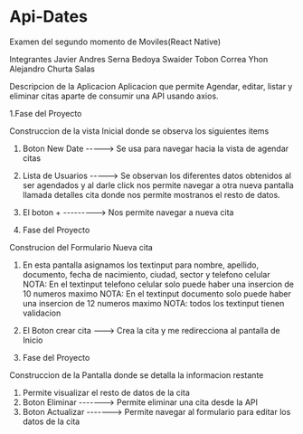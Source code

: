 # Api-Dates
Examen del segundo momento de Moviles(React Native)

Integrantes
Javier Andres Serna Bedoya
Swaider Tobon Correa 
Yhon Alejandro Churta Salas


Descripcion de la Aplicacion
Aplicacion que permite Agendar, editar, listar y eliminar citas aparte de consumir una API usando axios.

1.Fase del Proyecto

Construccion de la vista Inicial donde se observa los siguientes items

1. Boton New Date -----> Se usa para navegar hacia la vista de agendar citas
2. Lista de Usuarios -----> Se observan los diferentes datos obtenidos al ser agendados y al darle click nos permite navegar a otra nueva pantalla
llamada detalles cita donde nos permite mostranos el resto de datos.
3. El boton + ---------> Nos permite navegar a nueva cita 

2. Fase del Proyecto

Construcion del Formulario Nueva cita

1. En esta pantalla asignamos los textinput para nombre, apellido, documento, fecha de nacimiento, ciudad, sector y telefono celular
NOTA: En el textinput telefono celular solo puede haber una insercion de 10 numeros maximo
NOTA: En el textinput documento solo puede haber una insercion de 12 numeros maximo
NOTA: todos los textinput tienen validacion

2. El Boton crear cita ---> Crea la cita y me redirecciona al pantalla de Inicio

3. Fase del Proyecto

Construccion de la Pantalla donde se detalla la informacion restante

1. Permite visualizar el resto de datos de la cita
2. Boton Eliminar -------> Permite eliminar una cita desde la API
3. Boton Actualizar -------> Permite navegar al formulario para editar los datos de la cita






